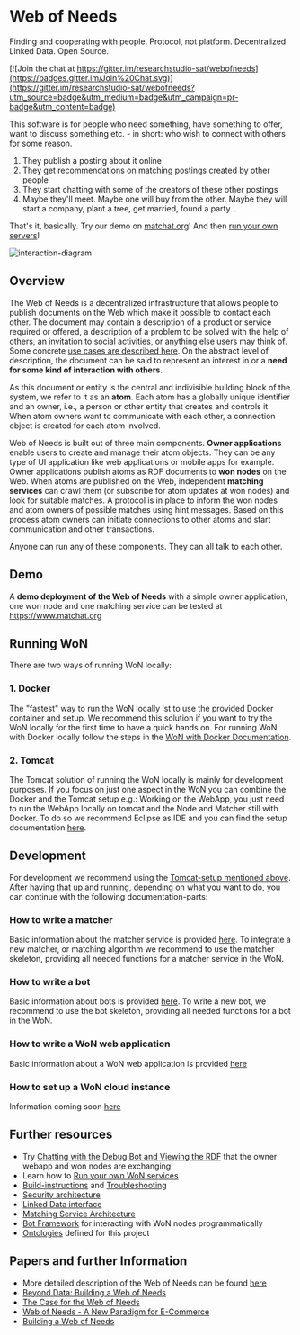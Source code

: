 # Web of Needs

Finding and cooperating with people. Protocol, not platform. Decentralized. Linked Data. Open Source.

[![Join the chat at https://gitter.im/researchstudio-sat/webofneeds](https://badges.gitter.im/Join%20Chat.svg)](https://gitter.im/researchstudio-sat/webofneeds?utm_source=badge&utm_medium=badge&utm_campaign=pr-badge&utm_content=badge)

This software is for people who need something, have something to offer, want to discuss something etc. - in short: who wish to connect with others for some reason.

1. They publish a posting about it online
2. They get recommendations on matching postings created by other people
3. They start chatting with some of the creators of these other postings
4. Maybe they'll meet. Maybe one will buy from the other. Maybe they will start a company, plant a tree, get married, found a party...

That's it, basically. Try our demo on [matchat.org](http://matchat.org)! And then [run your own servers](webofneeds/won-docker/README.md)!

![interaction-diagram](http://researchstudio-sat.github.io/webofneeds/images/interaction-diagram-book.png)

## Overview

The Web of Needs is a decentralized infrastructure that allows people to publish documents on the Web which make it possible to contact each other. The document may contain a description of a product or service required or offered, a description of a problem to be solved with the help of others, an invitation to social activities, or anything else users may think of. Some concrete [use cases are described here](documentation/use-cases-users.md). On the abstract level of description, the document can be said to represent an interest in or a **need for some kind of interaction with others**.

As this document or entity is the central and indivisible building block of the system, we refer to it as an **atom**. Each atom has a globally unique identifier and an owner, i.e., a person or other entity that creates and controls it. When atom owners want to communicate with each other, a connection object is created for each atom involved.

Web of Needs is built out of three main components. **Owner applications** enable users to create and manage their atom objects. They can be any type of UI application like web applications or mobile apps for example. Owner applications publish atoms as RDF documents to **won nodes** on the Web. When atoms are published on the Web, independent **matching services** can crawl them (or subscribe for atom updates at won nodes) and look for suitable matches. A protocol is in place to inform the won nodes and atom owners of possible matches using hint messages. Based on this process atom owners can initiate connections to other atoms and start communication and other transactions.

Anyone can run any of these components. They can all talk to each other.

## Demo

A **demo deployment of the Web of Needs** with a simple owner application, one won node and one matching service can be tested at <https://www.matchat.org>

## Running WoN

There are two ways of running WoN locally:

### 1. Docker

The "fastest" way to run the WoN locally ist to use the provided Docker container and setup. We recommend this solution if you want to try the WoN locally for the first time to have a quick hands on.
For running WoN with Docker locally follow the steps in the [WoN with Docker Documentation](/webofneeds/won-docker/README.md).

### 2. Tomcat

The Tomcat solution of running the WoN locally is mainly for development purposes. If you focus on just one aspect in the WoN you can combine the Docker and the Tomcat setup e.g.: Working on the WebApp, you just need to run the WebApp locally on tomcat and the Node and Matcher still with Docker. To do so we recommend Eclipse as IDE and you can find the setup documentation [here](/documentation/building.md).

## Development

For development we recommend using the [Tomcat-setup mentioned above](#2-tomcat). After having that up and running, depending on what you want to do, you can continue with the following documentation-parts:

### How to write a matcher

Basic information about the matcher service is provided [here](/webofneeds/won-matcher-service/README.md).
To integrate a new matcher, or matching algorithm we recommend to use the matcher skeleton, providing all needed functions for a matcher service in the WoN.

### How to write a bot

Basic information about bots is provided [here](/webofneeds/won-bot/README.md).
To write a new bot, we recommend to use the bot skeleton, providing all needed functions for a bot in the WoN.

### How to write a WoN web application

Basic information about a WoN web application is provided [here](/webofneeds/won-owner-webapp/README.md)

### How to set up a WoN cloud instance

Information coming soon [here](installation-setting-up-build-environment-in-jenkins.md)

## Further resources

- Try [Chatting with the Debug Bot and Viewing the RDF](/documentation/viewing-rdf.md) that the owner webapp and won nodes are exchanging
- Learn how to [Run your own WoN services](webofneeds/won-docker/README.md)
- [Build-instructions](/documentation/building.md) and [Troubleshooting](documentation/troubleshooting.md)
- [Security architecture](webofneeds/won-core/README.md) 
- [Linked Data interface](webofneeds/won-node-webapp/README.md)
- [Matching Service Architecture](webofneeds/won-matcher-service/README.md)
- [Bot Framework](webofneeds/won-bot/README.md) for interacting with WoN nodes programmatically
- [Ontologies](/documentation/ontologies.md) defined for this project

## Papers and further Information

- More detailed description of the Web of Needs can be found [here](http://sat.researchstudio.at/en/web-of-needs)
- [Beyond Data: Building a Web of Needs](http://events.linkeddata.org/ldow2013/papers/ldow2013-paper-13.pdf)
- [The Case for the Web of Needs](http://sat.researchstudio.at/sites/sat.researchstudio.at/files/won_cbi-2014_the_case_for_the_web_of_needs.pdf)
- [Web of Needs - A New Paradigm for E-Commerce](http://sat.researchstudio.at/sites/sat.researchstudio.at/files/won-cbi-2013.pdf)
- [Building a Web of Needs](http://sat.researchstudio.at/sites/sat.researchstudio.at/files/kleedorfer_iswc_2011.pdf)
